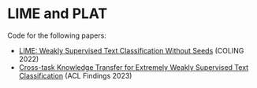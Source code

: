 # LIME and PLAT
Code for the following papers:
- [LIME: Weakly Supervised Text Classification Without Seeds](https://aclanthology.org/2022.coling-1.91/) (COLING 2022)
- [ Cross-task Knowledge Transfer for Extremely Weakly Supervised Text Classification]() (ACL Findings 2023)
